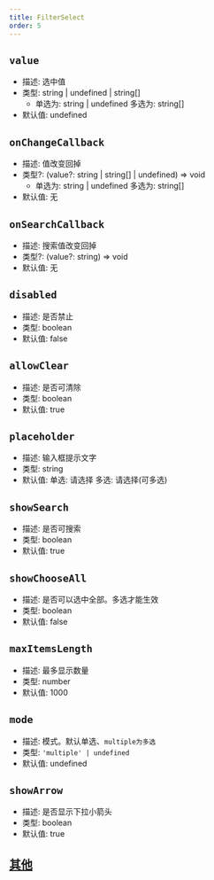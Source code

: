 ```yaml
---
title: FilterSelect
order: 5
---
```


## `value`

- 描述: 选中值
- 类型: string | undefined | string[]
  - 单选为: string | undefined 多选为: string[]
- 默认值: undefined

## `onChangeCallback`

- 描述: 值改变回掉
- 类型?: (value?: string | string[] | undefined) => void
  - 单选为: string | undefined 多选为: string[]
- 默认值: 无

## `onSearchCallback`

- 描述: 搜索值改变回掉
- 类型?: (value?: string) => void
- 默认值: 无

## `disabled`

- 描述: 是否禁止
- 类型: boolean
- 默认值: false

## `allowClear`

- 描述: 是否可清除
- 类型: boolean
- 默认值: true

## `placeholder`

- 描述: 输入框提示文字
- 类型: string
- 默认值: 单选: 请选择 多选: 请选择(可多选)

## `showSearch`

- 描述: 是否可搜索
- 类型: boolean
- 默认值: true

## `showChooseAll`

- 描述: 是否可以选中全部。多选才能生效
- 类型: boolean
- 默认值: false

## `maxItemsLength`

- 描述: 最多显示数量
- 类型: number
- 默认值: 1000

## `mode`

- 描述: 模式。默认单选、`multiple为多选`
- 类型: `'multiple' | undefined`
- 默认值: undefined

## `showArrow`

- 描述: 是否显示下拉小箭头
- 类型: boolean
- 默认值: true

## [其他](./filter-base#filterbase)
